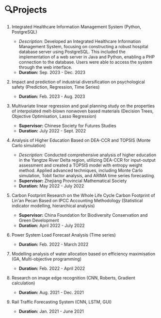 # 🔍Projects

1. Integrated Healthcare Information Management System (Python, PostgreSQL)
   - *Description:* Developed an Integrated Healthcare Information Management System, focusing on constructing a robust hospital database server using PostgreSQL. This included the implementation of a web server in Java and Python, enabling a PHP connection to the database. Users were able to access the system through the web interface.
   - **Duration:** Sep. 2023 - Dec. 2023

2. Impact and prediction of industrial diversification on psychological safety (Prediction, Regression, Time Series)
   - **Duration:** Feb. 2023 - Aug. 2023

3. Multivariate linear regression and goal planning study on the properties of interpolated melt-blown nonwoven based materials (Decision Trees, Objective Optimisation, Lasso Regression)
   - **Supervisor:** Chinese Society for Futures Studies
   - **Duration:** July 2022 - Sept. 2022

4. Analysis of Higher Education Based on DEA-CCR and TOPSIS (Monte Carlo simulation)
   - *Description:* Conducted comprehensive analysis of higher education in the Yangtze River Delta region, utilizing DEA-CCR for input-output assessment and created a TOPSIS model with entropy weight method. Applied advanced techniques, including Monte Carlo simulation, Tobit factor analysis, and ARIMA time series forecasting.
   - **Supervisor:** Zhejiang Provincial Mathematical Society
   - **Duration:** May 2022 - July 2022

5. Carbon Footprint Research on the Whole Life Cycle Carbon Footprint of Lin'an Pecan Based on IPCC Accounting Methodology (Statistical indicator modelling, hierarchical analysis)
   - **Supervisor:** China Foundation for Biodiversity Conservation and Green Development
   - **Duration:** April 2022 - July 2022

6. Power System Load Forecast Analysis (Time series)
   - **Duration:** Feb. 2022 - March 2022

7. Modelling analysis of water allocation based on efficiency maximisation (GA, Multi-objective programming)
   - **Duration:** Feb. 2022 - April 2022

8.  Research on image edge recognition (CNN, Roberts, Gradient calculation)
    - **Duration:** Aug. 2021 - Dec. 2021

9.  Rail Traffic Forecasting System (CNN, LSTM, GUI)
    - **Duration:** Jan. 2021 - June 2021